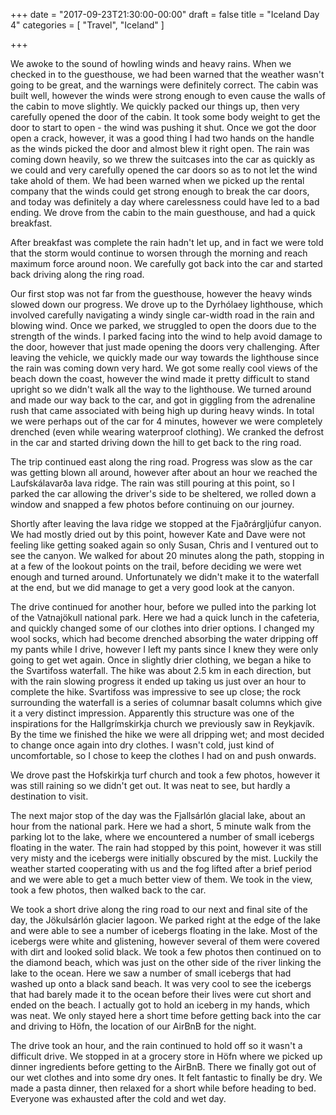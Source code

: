 +++
date = "2017-09-23T21:30:00-00:00"
draft = false
title = "Iceland Day 4"
categories = [ "Travel", "Iceland" ]

+++

We awoke to the sound of howling winds and heavy rains. When we checked in to the guesthouse, we had been warned that the weather wasn't going to be great, and the warnings were definitely correct. The cabin was built well, however the winds were strong enough to even cause the walls of the cabin to move slightly. We quickly packed our things up, then very carefully opened the door of the cabin. It took some body weight to get the door to start to open - the wind was pushing it shut. Once we got the door open a crack, however, it was a good thing I had two hands on the handle as the winds picked the door and almost blew it right open. The rain was coming down heavily, so we threw the suitcases into the car as quickly as we could and very carefully opened the car doors so as to not let the wind take ahold of them. We had been warned when we picked up the rental company that the winds could get strong enough to break the car doors, and today was definitely a day where carelessness could have led to a bad ending. We drove from the cabin to the main guesthouse, and had a quick breakfast.

After breakfast was complete the rain hadn't let up, and in fact we were told that the storm would continue to worsen through the morning and reach maximum force around noon. We carefully got back into the car and started back driving along the ring road.

Our first stop was not far from the guesthouse, however the heavy winds slowed down our progress. We drove up to the Dyrhólaey lighthouse, which involved carefully navigating a windy single car-width road in the rain and blowing wind. Once we parked, we struggled to open the doors due to the strength of the winds. I parked facing into the wind to help avoid damage to the door, however that just made opening the doors very challenging. After leaving the vehicle, we quickly made our way towards the lighthouse since the rain was coming down very hard. We got some really cool views of the beach down the coast, however the wind made it pretty difficult to stand upright so we didn't walk all the way to the lighthouse. We turned around and made our way back to the car, and got in giggling from the adrenaline rush that came associated with being high up during heavy winds. In total we were perhaps out of the car for 4 minutes, however we were completely drenched (even while wearing waterproof clothing). We cranked the defrost in the car and started driving down the hill to get back to the ring road.

The trip continued east along the ring road. Progress was slow as the car was getting blown all around, however after about an hour we reached the Laufskálavarða lava ridge. The rain was still pouring at this point, so I parked the car allowing the driver's side to be sheltered, we rolled down a window and snapped a few photos before continuing on our journey.

Shortly after leaving the lava ridge we stopped at the Fjaðrárgljúfur canyon. We had mostly dried out by this point, however Kate and Dave were not feeling like getting soaked again so only Susan, Chris and I ventured out to see the canyon. We walked for about 20 minutes along the path, stopping in at a few of the lookout points on the trail, before deciding we were wet enough and turned around. Unfortunately we didn't make it to the waterfall at the end, but we did manage to get a very good look at the canyon.

The drive continued for another hour, before we pulled into the parking lot of the Vatnajökull national park. Here we had a quick lunch in the cafeteria, and quickly changed some of our clothes into drier options. I changed my wool socks, which had become drenched absorbing the water dripping off my pants while I drive, however I left my pants since I knew they were only going to get wet again. Once in slightly drier clothing, we began a hike to the Svartifoss waterfall. The hike was about 2.5 km in each direction, but with the rain slowing progress it ended up taking us just over an hour to complete the hike. Svartifoss was impressive to see up close; the rock surrounding the waterfall is a series of columnar basalt columns which give it a very distinct impression. Apparently this structure was one of the inspirations for the Hallgrímskirkja church we previously saw in Reykjavík. By the time we finished the hike we were all dripping wet; and most decided to change once again into dry clothes. I wasn't cold, just kind of uncomfortable, so I chose to keep the clothes I had on and push onwards.

We drove past the Hofskirkja turf church and took a few photos, however it was still raining so we didn't get out. It was neat to see, but hardly a destination to visit.

The next major stop of the day was the Fjallsárlón glacial lake, about an hour from the national park. Here we had a short, 5 minute walk from the parking lot to the lake, where we encountered a number of small icebergs floating in the water. The rain had stopped by this point, however it was still very misty and the icebergs were initially obscured by the mist. Luckily the weather started cooperating with us and the fog lifted after a brief period and we were able to get a much better view of them. We took in the view, took a few photos, then walked back to the car.

We took a short drive along the ring road to our next and final site of the day, the Jökulsárlón glacier lagoon. We parked right at the edge of the lake and were able to see a number of icebergs floating in the lake. Most of the icebergs were white and glistening, however several of them were covered with dirt and looked solid black. We took a few photos then continued on to the diamond beach, which was just on the other side of the river linking the lake to the ocean. Here we saw a number of small icebergs that had washed up onto a black sand beach. It was very cool to see the icebergs that had barely made it to the ocean before their lives were cut short and ended on the beach. I actually got to hold an iceberg in my hands, which was neat. We only stayed here a short time before getting back into the car and driving to Höfn, the location of our AirBnB for the night.

The drive took an hour, and the rain continued to hold off so it wasn't a difficult drive. We stopped in at a grocery store in Höfn where we picked up dinner ingredients before getting to the AirBnB. There we finally got out of our wet clothes and into some dry ones. It felt fantastic to finally be dry. We made a pasta dinner, then relaxed for a short while before heading to bed. Everyone was exhausted after the cold and wet day.

